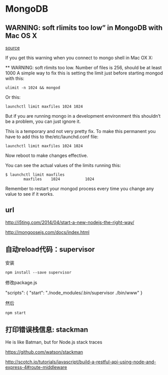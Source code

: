 # MongoDB

## WARNING: soft rlimits too low” in MongoDB with Mac OS X

[source](http://www.cnblogs.com/wbb2109/p/3991721.html)

If you get this warning when you connect to mongo shell in Mac OX X:

** WARNING: soft rlimits too low. Number of files is 256, should be at least 1000
A simple way to fix this is setting the limit just before starting mongod with this:

	ulimit -n 1024 && mongod
	
Or this:

	launchctl limit maxfiles 1024 1024
	
But if you are running mongo in a development environment this shouldn’t be a problem, you can just ignore it.

This is a temporary and not very pretty fix. To make this permanent you have to add this to the/etc/launchd.conf file:

	launchctl limit maxfiles 1024 1024
	
Now reboot to make changes effective.

You can see the actual values of the limits running this:

	$ launchctl limit maxfiles
	        maxfiles    1024           1024

Remember to restart your mongod process every time you change any value to see if it works.



## url

http://i5ting.com/2014/04/start-a-new-nodejs-the-right-way/



http://mongoosejs.com/docs/index.html



## 自动reload代码：supervisor

安装

	npm install --save supervisor
	
修改package.js

  "scripts": {
    "start": "./node_modules/.bin/supervisor ./bin/www"
  }
	
然后

	npm start
	
	
## 打印错误栈信息: stackman

He is like Batman, but for Node.js stack traces

https://github.com/watson/stackman




http://scotch.io/tutorials/javascript/build-a-restful-api-using-node-and-express-4#route-middleware